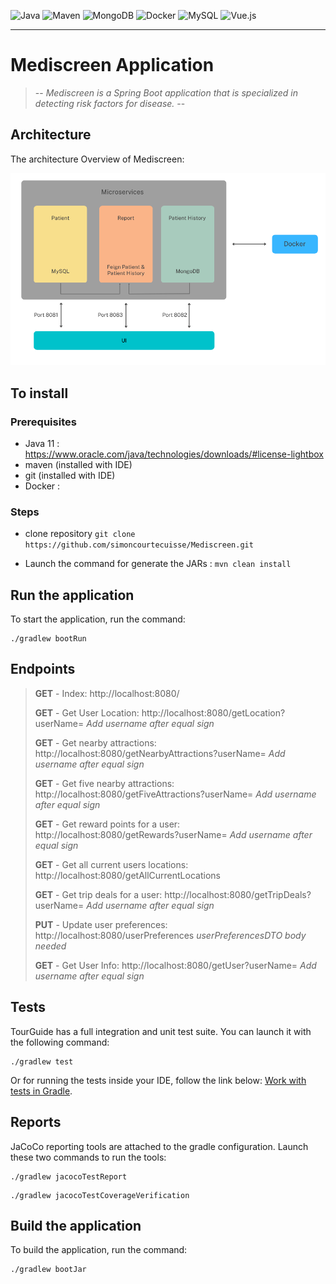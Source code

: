 ![Java](https://img.shields.io/badge/made%20with-JAVA-%23C9284D?style=for-the-badge&logo=java&logoColor=#EC1C24)
![Maven](https://img.shields.io/badge/MAVEN-%23005384?style=for-the-badge&logo=maven&logoColor=white)
![MongoDB](https://img.shields.io/badge/MongoDB-green?style=for-the-badge&logo=MongoDB&logoColor=white)
![Docker](https://img.shields.io/badge/Docker-cyan?style=for-the-badge&logo=Docker&logoColor=white)
![MySQL](https://img.shields.io/badge/MySQL-9cf?style=for-the-badge&logo=MySQL&logoColor=white)
![Vue.js](https://img.shields.io/badge/Vue.js-success?style=for-the-badge&logo=Vue&logoColor=#00A865)




____________________

# Mediscreen Application
> -- _Mediscreen is a Spring Boot application that is specialized in detecting risk factors for disease._ --

## Architecture

The architecture Overview of Mediscreen:

![Screenshot](schemaMediscreen.png)


## To install
### Prerequisites
- Java 11 : https://www.oracle.com/java/technologies/downloads/#license-lightbox
- maven (installed with IDE)
- git (installed with IDE)
- Docker : 

### Steps
- clone repository
`git clone https://github.com/simoncourtecuisse/Mediscreen.git`

- Launch the command for generate the JARs : `mvn clean install`

## Run the application

To start the application, run the command:
```
./gradlew bootRun
```

## Endpoints
> **GET** - Index: http://localhost:8080/
> 
> **GET** - Get User Location: http://localhost:8080/getLocation?userName=
> _Add username after equal sign_
> 
> **GET** - Get nearby attractions: http://localhost:8080/getNearbyAttractions?userName=
> _Add username after equal sign_
> 
> **GET** - Get five nearby attractions: http://localhost:8080/getFiveAttractions?userName=
> _Add username after equal sign_
> 
> **GET** - Get reward points for a user: http://localhost:8080/getRewards?userName=
> _Add username after equal sign_
> 
> **GET** - Get all current users locations: http://localhost:8080/getAllCurrentLocations
> 
> **GET** - Get trip deals for a user: http://localhost:8080/getTripDeals?userName=
> _Add username after equal sign_
> 
> **PUT** - Update user preferences: http://localhost:8080/userPreferences
> _userPreferencesDTO body needed_
> 
> **GET** - Get User Info: http://localhost:8080/getUser?userName=
> _Add username after equal sign_

## Tests
TourGuide has a full integration and unit test suite. You can launch it with the following command:

```
./gradlew test
```
Or for running the tests inside your IDE, follow the link below:
[Work with tests in Gradle](https://www.jetbrains.com/help/idea/work-with-tests-in-gradle.html#configure_gradle_test_runner).

## Reports
JaCoCo reporting tools are attached to the gradle configuration. Launch these two commands to run the tools:
```
./gradlew jacocoTestReport
```
```
./gradlew jacocoTestCoverageVerification
```

## Build the application

To build the application, run the command:
```
./gradlew bootJar
```


